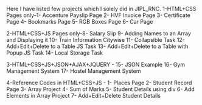 Here I have listed few projects which I solely did in JIPL_RNC. 
1-HTML+CSS Pages only-1- Accenture Payslip Page
                      2- HVF Invoice Page
                      3- Certificate Page
                      4- Bookmarks Page
                      5- RGB Boxes Page
                      6- Car Page

2-HTML+CSS+JS Pages only-8- Salary Slip
                         9- Adding Names to an Array and Displaying it 
                         10- Train Information Citywise
                         11- Collapsible Task
                         12- Add+Edit+Delete to a Table JS Task
                         13- Add+Edit+Delete to a Table with Popup JS Task
                         14- Local Storage Task

3-HTML+CSS+JS+JSON+AJAX+JQUERY - 15- JSON Example
                                 16- Gym Management System
                                 17- Hostel Management System

4-Reference Codes in HTML+CSS+JS - 1- Places Page
                                   2- Student Record Page
                                   3- Array Project 
                                   4- Sum of Marks
                                   5- Student Details using div
                                   6- Add Elements in Array Project
                                   7- Add+Edit+Delete Student Details
                                  
